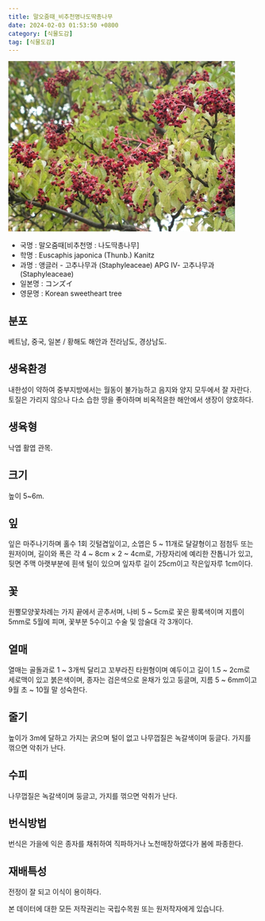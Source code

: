 ```yaml
---
title: 말오줌때_비추천명나도딱총나무
date: 2024-02-03 01:53:50 +0800
category: [식물도감]
tag: [식물도감]
---
```




![말오줌때[비추천명 : 나도딱총나무]](/assets/img/fileUpload/plants/basic/Staphyleaceae/Euscaphis/17215/17215_1_th2.JPG)
- 국명 : 말오줌때[비추천명 : 나도딱총나무]
- 학명 : Euscaphis japonica (Thunb.) Kanitz
- 과명 : 앵글러 - 고추나무과 (Staphyleaceae) APG Ⅳ- 고추나무과 (Staphyleaceae)
- 일본명 : コンズイ
- 영문명 : Korean sweetheart tree


## 분포
베트남, 중국, 일본 / 황해도 해안과 전라남도, 경상남도.
## 생육환경
내한성이 약하여 중부지방에서는 월동이 불가능하고 음지와 양지 모두에서 잘 자란다. 토질은 가리지 않으나 다소 습한 땅을 좋아하며 비옥적윤한 해안에서 생장이 양호하다.
## 생육형
낙엽 활엽 관목. 
## 크기
높이 5~6m.
## 잎
잎은 마주나기하며 홀수 1회 깃털겹잎이고, 소엽은 5 ~ 11개로 달걀형이고 점첨두 또는 원저이며, 길이와 폭은 각 4 ~ 8cm × 2 ~ 4cm로, 가장자리에 예리한 잔톱니가 있고, 뒷면 주맥 아랫부분에 흰색 털이 있으며 잎자루 길이 25cm이고 작은잎자루 1cm이다.
## 꽃
원뿔모양꽃차례는 가지 끝에서 곧추서며, 나비 5 ~ 5cm로 꽃은 황록색이며 지름이 5mm로 5월에 피며, 꽃부분 5수이고 수술 및 암술대 각 3개이다.
## 열매
열매는 골돌과로 1 ~ 3개씩 달리고 꼬부라진 타원형이며 예두이고 길이 1.5 ~ 2cm로 세로맥이 있고 붉은색이며, 종자는 검은색으로 윤채가 있고 둥글며, 지름 5 ~ 6mm이고 9월 초 ~ 10월 말 성숙한다.
## 줄기
높이가 3m에 달하고 가지는 굵으며 털이 없고 나무껍질은 녹갈색이며 둥글다. 가지를 꺾으면 악취가 난다.
## 수피
나무껍질은 녹갈색이며 둥글고, 가지를 꺾으면 악취가 난다.
## 번식방법
번식은 가을에 익은 종자를 채취하여 직파하거나 노천매장하였다가 봄에 파종한다.
## 재배특성
전정이 잘 되고 이식이 용이하다.






본 데이터에 대한 모든 저작권리는 국립수목원 또는 원저작자에게 있습니다.
